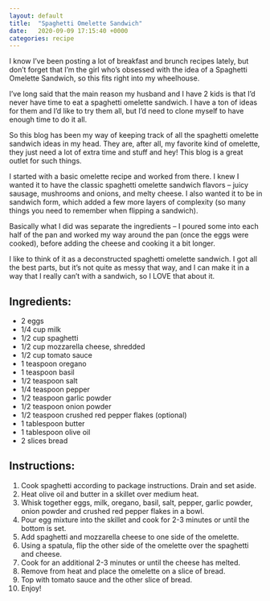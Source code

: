 ```yaml
---
layout: default
title:  "Spaghetti Omelette Sandwich"
date:   2020-09-09 17:15:40 +0000
categories: recipe
---
```

I know I’ve been posting a lot of breakfast and brunch recipes lately, but don’t forget that I’m the girl who’s obsessed with the idea of a Spaghetti Omelette Sandwich, so this fits right into my wheelhouse.

I’ve long said that the main reason my husband and I have 2 kids is that I’d never have time to eat a spaghetti omelette sandwich. I have a ton of ideas for them and I’d like to try them all, but I’d need to clone myself to have enough time to do it all.

So this blog has been my way of keeping track of all the spaghetti omelette sandwich ideas in my head. They are, after all, my favorite kind of omelette, they just need a lot of extra time and stuff and hey! This blog is a great outlet for such things.

I started with a basic omelette recipe and worked from there. I knew I wanted it to have the classic spaghetti omelette sandwich flavors – juicy sausage, mushrooms and onions, and melty cheese. I also wanted it to be in sandwich form, which added a few more layers of complexity (so many things you need to remember when flipping a sandwich).

Basically what I did was separate the ingredients – I poured some into each half of the pan and worked my way around the pan (once the eggs were cooked), before adding the cheese and cooking it a bit longer.

I like to think of it as a deconstructed spaghetti omelette sandwich. I got all the best parts, but it’s not quite as messy that way, and I can make it in a way that I really can’t with a sandwich, so I LOVE that about it.


## Ingredients:
- 2 eggs
- 1/4 cup milk
- 1/2 cup spaghetti
- 1/2 cup mozzarella cheese, shredded
- 1/2 cup tomato sauce
- 1 teaspoon oregano
- 1 teaspoon basil
- 1/2 teaspoon salt
- 1/4 teaspoon pepper
- 1/2 teaspoon garlic powder
- 1/2 teaspoon onion powder
- 1/2 teaspoon crushed red pepper flakes (optional)
- 1 tablespoon butter
- 1 tablespoon olive oil
- 2 slices bread


## Instructions:

1. Cook spaghetti according to package instructions. Drain and set aside.
2. Heat olive oil and butter in a skillet over medium heat.
3. Whisk together eggs, milk, oregano, basil, salt, pepper, garlic powder, onion powder and crushed red pepper flakes in a bowl.
4. Pour egg mixture into the skillet and cook for 2-3 minutes or until the bottom is set.
5. Add spaghetti and mozzarella cheese to one side of the omelette.
6. Using a spatula, flip the other side of the omelette over the spaghetti and cheese.
7. Cook for an additional 2-3 minutes or until the cheese has melted.
8. Remove from heat and place the omelette on a slice of bread.
9. Top with tomato sauce and the other slice of bread.
10. Enjoy!

